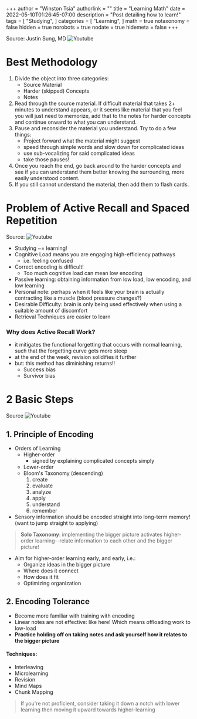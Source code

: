 +++
author = "Winston Tsia"
authorlink = ""
title = "Learning Math"
date = 2022-05-10T01:26:45-07:00
description = "Post detailing how to learn!"
tags = [
    "Studying",
]
categories = [
    "Learning",
]
math = true
notaxonomy = false
hidden = true
norobots = true
nodate = true
hidemeta = false
+++

Source: Justin Sung, MD ![Youtube](https://www.youtube.com/watch?v=--Hu2w0s72Y&t=11s)

# Best Methodology
1. Divide the object into three categories:
    - Source Material
    - Harder (skipped) Concepts
    - Notes
2. Read through the source material. If difficult material that takes 2+ minutes to understand appears, or it seems like material that you feel you will just need to memorize, add that to the notes for harder concepts and continue onward to what you can understand.
3. Pause and reconsider the material you understand. Try to do a few things:
    - Project forward what the material might suggest
    - speed through simple words and slow down for complicated ideas
    - use sub-vocalizing for said complicated ideas
    - take those pauses!
4. Once you reach the end, go back around to the harder concepts and see if you can understand them better knowing the surrounding, more easily understood content.
5. If you still cannot understand the material, then add them to flash cards.

# Problem of Active Recall and Spaced Repetition
Source: ![Youtube](https://www.youtube.com/watch?v=--Hu2w0s72Y&t=11s)

- Studying ~= learning!
- Cognitive Load means you are engaging high-efficiency pathways
    - i.e. feeling confused
- Correct encoding is difficult!
    - Too much cognitive load can mean low encoding
- Passive learning: obtaining information from low load, low encoding, and low learning
- Personal note: perhaps when it feels like your brain is actually contracting like a muscle (blood pressure changes?)
- Desirable Difficulty: brain is only being used effectively when using a suitable amount of discomfort 
- Retrieval Techniques are easier to learn
### Why does Active Recall Work?
- it mitigates the functional forgetting that occurs with normal learning, such that the forgetting curve gets more steep
- at the end of the week, revision solidifies it further
- but: this method has diminishing returns!!
    - Success bias
    - Survivor bias

# 2 Basic Steps
Source ![Youtube](https://www.youtube.com/watch?v=VcT8puLpNKA)

## 1. Principle of Encoding
- Orders of Learning
    - Higher-order
        - signed by explaining complicated concepts simply
    - Lower-order
    - Bloom's Taxonomy (descending)
        1. create
        2. evaluate 
        3. analyze 
        4. apply
        5. understand
        6. remember
- Sensory information should be encoded straight into long-term memory! (want to jump straight to applying)

>**Solo Taxonomy**: implementing the bigger picture activates higher-order learning--relate information to each other and the bigger picture!

- Aim for higher-order learning early, and early, i.e.: 
    - Organize ideas in the bigger picture
    - Where does it connect
    - How does it fit
    - Optimizing organization

## 2. Encoding Tolerance
- Become more familiar with training with encoding
- Linear notes are not effective: like here! Which means offloading work to low-load
- **Practice holding off on taking notes and ask yourself how it relates to the bigger picture**

#### Techniques: 
- Interleaving
- Microlearning
- Revision
- Mind Maps
- Chunk Mapping

>If you're not proficient, consider taking it down a notch with lower learning then moving it upward towards higher-learning